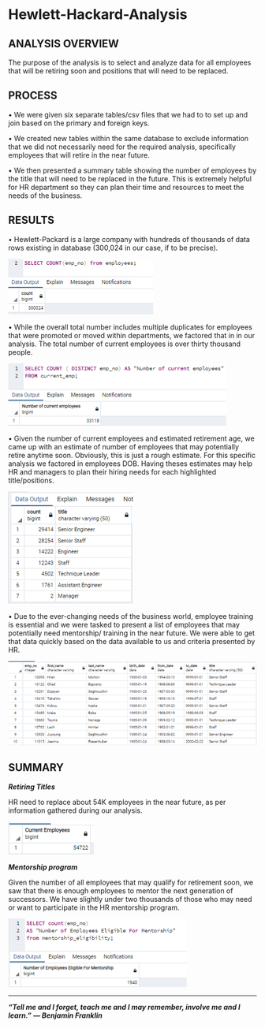 # Hewlett-Hackard-Analysis


## ANALYSIS OVERVIEW
The purpose of the analysis is to select and analyze data for all employees that will be retiring soon and positions that will need to be replaced.


## PROCESS
•	We were given six separate tables/csv files that we had to to set up and join based on the primary and foreign keys.

•	We created new tables within the same database to exclude information that we did not necessarily need for the required analysis, specifically employees that will retire in the near future.

•	We then presented a summary table showing the number of employees by the title that will need to be replaced in the future. This is extremely helpful for HR department so they can plan their time and resources to meet the needs of the business.


## RESULTS

•	Hewlett-Packard is a large company with hundreds of thousands of data rows existing in database (300,024 in our case, if to be precise). 

![ALL DATABASE ENTRIES](https://github.com/jojobear2020/Hewlett-Hackard-Analysis/blob/master/Images/total_emp_numbers_all.PNG)

•	While the overall total number includes multiple duplicates for employees that were promoted or moved within departments, we factored that in in our analysis. The total number of current employees is over thirty thousand people.

![](https://github.com/jojobear2020/Hewlett-Hackard-Analysis/blob/master/Images/total_emp_numbers_current_v3.PNG)

•	Given the number of current employees and estimated retirement age, we came up with an estimate of number of employees that may potentially retire anytime soon. Obviously, this is just a rough estimate.  For this specific analysis we factored in employees DOB. Having theses estimates may help HR and managers to plan their hiring needs for each highlighted title/positions. 

![](https://github.com/jojobear2020/Hewlett-Hackard-Analysis/blob/master/Images/retiring_titles_results.PNG)

•	Due to the ever-changing needs of the business world, employee training is essential and we were tasked to present a list of employees that may potentially need mentorship/ training in the near future. We were able to get that data quickly based on the data available to us and criteria presented by HR.

![](https://github.com/jojobear2020/Hewlett-Hackard-Analysis/blob/master/Images/mentorship_eligibility_results.PNG)

## SUMMARY

***Retiring Titles***

HR need to replace about 54K employees in the near future, as per information gathered during our analysis.

![](https://github.com/jojobear2020/Hewlett-Hackard-Analysis/blob/master/Images/total_emp_numbers_retiring%20(2).PNG)

***Mentorship program***

Given the number of all employees that may qualify for retirement soon, we saw that there is enough employees to mentor the next generation of successors. We have slightly under two thousands of those who may need or want to participate in the HR mentorship program. 

![](https://github.com/jojobear2020/Hewlett-Hackard-Analysis/blob/master/Images/mentorship_eligibility_total_count.PNG)



__________________________________________________________________________________________________________________

***“Tell me and I forget, teach me and I may remember, involve me and I learn.”***
***― Benjamin Franklin***
